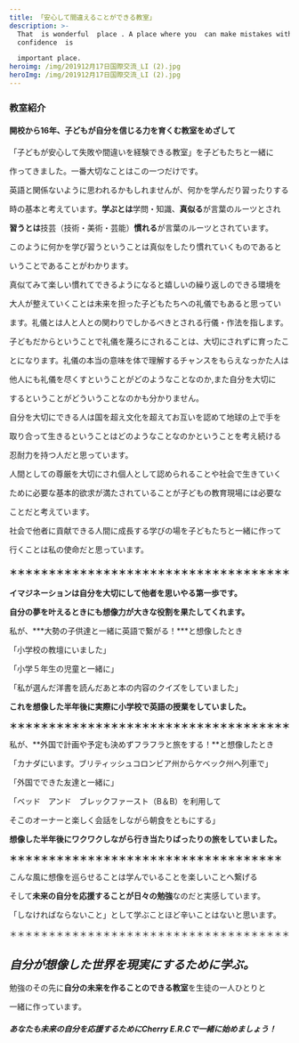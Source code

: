 ```yaml
---
title: 「安心して間違えることができる教室」
description: >-
  That  is wonderful  place . A place where you  can make mistakes with
  confidence  is 

  important place. 
heroimg: /img/201912月17日国際交流_LI (2).jpg
heroImg: /img/201912月17日国際交流_LI (2).jpg
---
```

### **教室紹介**

#### **開校から16年、子どもが自分を信じる力を育くむ教室をめざして**

「子どもが安心して失敗や間違いを経験できる教室」を子どもたちと一緒に

作ってきました。一番大切なことはこの一つだけです。

英語と関係ないように思われるかもしれませんが、何かを学んだり習ったりする

時の基本と考えています。**学ぶとは**学問・知識、**真似る**が言葉のルーツとされ

**習うとは**技芸（技術・美術・芸能）**慣れる**が言葉のルーツとされています。

このように何かを学び習うということは真似をしたり慣れていくものであると

いうことであることがわかります。

真似てみて楽しい慣れてできるようになると嬉しいの繰り返しのできる環境を

大人が整えていくことは未来を担った子どもたちへの礼儀でもあると思ってい

ます。礼儀とは人と人との関わりでしかるべきとされる行儀・作法を指します。

子どもだからということで礼儀を蔑ろにされることは、大切にされずに育ったこ

とになります。礼儀の本当の意味を体で理解するチャンスをもらえなっかた人は

他人にも礼儀を尽くすということがどのようなことなのか,また自分を大切に

するということがどういうことなのかも分かりません。

自分を大切にできる人は国を超え文化を超えてお互いを認めて地球の上で手を

取り合って生きるということはどのようなことなのかということを考え続ける

忍耐力を持つ人だと思っています。

人間としての尊厳を大切にされ個人として認められることや社会で生きていく

ために必要な基本的欲求が満たされていることが子どもの教育現場には必要な

ことだと考えています。

社会で他者に貢献できる人間に成長する学びの場を子どもたちと一緒に作って

行くことは私の使命だと思っています。

#### ＊＊＊＊＊＊＊＊＊＊＊＊＊＊＊＊＊＊＊＊＊＊＊＊＊＊＊＊＊＊＊＊＊＊＊＊

**イマジネーションは自分を大切にして他者を思いやる第一歩です。**

**自分の夢を叶えるときにも想像力が大きな役割を果たしてくれます。**

私が、***大勢の子供達と一緒に英語で繋がる！***と想像したとき

「小学校の教壇にいました」

「小学５年生の児童と一緒に」

「私が選んだ洋書を読んだあと本の内容のクイズをしていました」

**これを想像した半年後に実際に小学校で英語の授業をしていました。**

**＊＊＊＊＊＊＊＊＊＊＊＊＊＊＊＊＊＊＊＊＊＊＊＊＊＊＊＊＊＊＊＊＊＊＊＊**

私が、**外国で計画や予定も決めずフラフラと旅をする！**と想像したとき

「カナダにいます。ブリティッシュコロンビア州からケベック州へ列車で」

「外国でできた友達と一緒に」

「ベッド　アンド　ブレックファースト（B＆B）を利用して

そこのオーナーと楽しく会話をしながら朝食をともにする」

**想像した半年後にワクワクしながら行き当たりばったりの旅をしていました。**

**＊＊＊＊＊＊＊＊＊＊＊＊＊＊＊＊＊＊＊＊＊＊＊＊＊＊＊＊＊＊＊＊＊＊＊**

こんな風に想像を巡らせることは学んでいることを楽しいことへ繋げる

そして**未来の自分を応援することが日々の勉強**なのだと実感しています。

「しなければならないこと」として学ぶことほど辛いことはないと思います。

＊＊＊＊＊＊＊＊＊＊＊＊＊＊＊＊＊＊＊＊＊＊＊＊＊＊＊＊＊＊＊＊＊＊＊＊

## ***自分が想像した世界を現実にするために学ぶ。***

勉強のその先に**自分の未来を作ることのできる教室**を生徒の一人ひとりと

一緒に作っています。

##### **あなたも未来の自分を応援するためにCherry E.R.Cで一緒に始めましょう！**